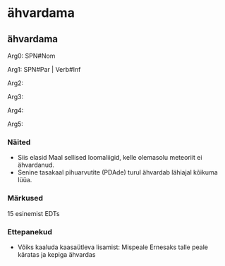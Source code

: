 # ähvardama

## ähvardama

Arg0: SPN#Nom

Arg1: SPN#Par | Verb#Inf

Arg2:

Arg3:

Arg4:

Arg5:

### Näited 

* Siis elasid Maal sellised loomaliigid, kelle olemasolu meteoriit ei ähvardanud.
* Senine tasakaal pihuarvutite (PDAde) turul ähvardab lähiajal kõikuma lüüa.

### Märkused

15 esinemist EDTs

### Ettepanekud

* Võiks kaaluda kaasaütleva lisamist: Mispeale Ernesaks talle peale käratas ja kepiga ähvardas
